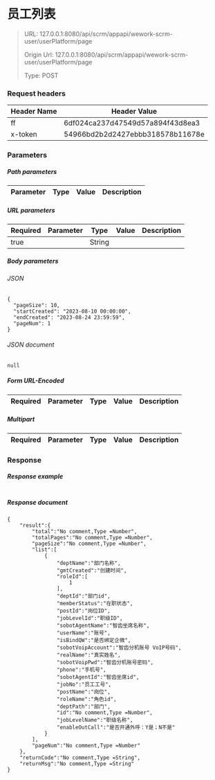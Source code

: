 # 员工列表

> URL: 127.0.0.1:8080/api/scrm/appapi/wework-scrm-user/userPlatform/page
>
> Origin Url: 127.0.0.1:8080/api/scrm/appapi/wework-scrm-user/userPlatform/page
>
> Type: POST


### Request headers

|Header Name| Header Value|
|---------|------|
|ff|6df024ca237d47549d57a894f43d8ea3|
|x-token|54966bd2b2d2427ebbb318578b11678e|

### Parameters

##### Path parameters

| Parameter | Type | Value | Description |
|---------|------|------|------------|


##### URL parameters

|Required| Parameter | Type | Value | Description |
|---------|---------|------|------|------------|
|true||String|||


##### Body parameters

###### JSON

```
{
  "pageSize": 10,
  "startCreated": "2023-08-10 00:00:00",
  "endCreated": "2023-08-24 23:59:59",
  "pageNum": 1
}
```

###### JSON document

```
null
```


##### Form URL-Encoded
|Required| Parameter | Type | Value | Description |
|---------|---------|------|------|------------|


##### Multipart
|Required | Parameter | Type | Value | Description |
|---------|---------|------|------|------------|


### Response

##### Response example

```

```

##### Response document
```
{
	"result":{
		"total":"No comment,Type =Number",
		"totalPages":"No comment,Type =Number",
		"pageSize":"No comment,Type =Number",
		"list":[
			{
				"deptName":"部门名称",
				"gmtCreated":"创建时间",
				"roleId":[
					1
				],
				"deptId":"部门id",
				"memberStatus":"在职状态",
				"postId":"岗位ID",
				"jobLevelId":"职级ID",
				"sobotAgentName":"智齿坐席名称",
				"userName":"账号",
				"isBindQW":"是否绑定企微",
				"sobotVoipAccount":"智齿分机账号 VoIP号码",
				"realName":"真实姓名",
				"sobotVoipPwd":"智齿分机账号密码",
				"phone":"手机号",
				"sobotAgentId":"智齿坐席id",
				"jobNo":"员工工号",
				"postName":"岗位",
				"roleName":"角色id",
				"deptPath":"部门",
				"id":"No comment,Type =Number",
				"jobLevelName":"职级名称",
				"enableOutCall":"是否开通外呼：Y是；N不是"
			}
		],
		"pageNum":"No comment,Type =Number"
	},
	"returnCode":"No comment,Type =String",
	"returnMsg":"No comment,Type =String"
}
```


